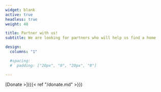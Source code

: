 ```yaml
---
widget: blank
active: true
headless: true
weight: 40

title: Partner with us!
subtitle: We are looking for partners who will help us find a home

design:
  columns: "1"

  #spacing:
  #  padding: ["20px", "0", "20px", "0"]

---
```


[Donate >]({{< ref "/donate.md" >}})
